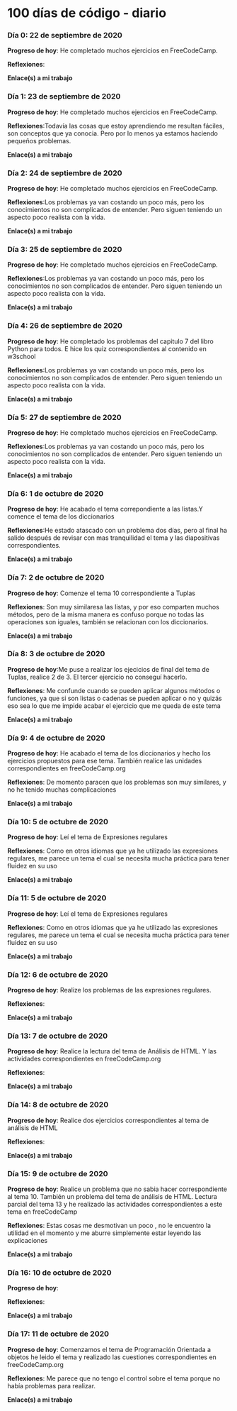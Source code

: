 # 100 días de código - diario
### Día 0: 22 de septiembre de 2020

**Progreso de hoy**: He completado muchos ejercicios en FreeCodeCamp.

**Reflexiones**:

**Enlace(s) a mi trabajo**

### Día 1: 23 de septiembre de 2020

**Progreso de hoy**: He completado muchos ejercicios en FreeCodeCamp.

**Reflexiones**:Todavía las cosas que estoy aprendiendo me resultan fáciles, son conceptos que ya conocia. Pero por lo menos ya estamos haciendo pequeños problemas.

**Enlace(s) a mi trabajo**

### Día 2: 24 de septiembre de 2020

**Progreso de hoy**: He completado muchos ejercicios en FreeCodeCamp.

**Reflexiones**:Los problemas ya van costando un poco más, pero los conocimientos no son complicados de entender. Pero siguen teniendo un aspecto poco realista con la vida.

**Enlace(s) a mi trabajo**

### Día 3: 25 de septiembre de 2020

**Progreso de hoy**: He completado muchos ejercicios en FreeCodeCamp.

**Reflexiones**:Los problemas ya van costando un poco más, pero los conocimientos no son complicados de entender. Pero siguen teniendo un aspecto poco realista con la vida.

**Enlace(s) a mi trabajo**

### Día 4: 26 de septiembre de 2020

**Progreso de hoy**: He completado los problemas del capitulo 7 del libro Python para todos. E hice los quiz correspondientes al contenido en w3school

**Reflexiones**:Los problemas ya van costando un poco más, pero los conocimientos no son complicados de entender. Pero siguen teniendo un aspecto poco realista con la vida.

**Enlace(s) a mi trabajo**

### Día 5: 27 de septiembre de 2020

**Progreso de hoy**: He completado muchos ejercicios en FreeCodeCamp.

**Reflexiones**:Los problemas ya van costando un poco más, pero los conocimientos no son complicados de entender. Pero siguen teniendo un aspecto poco realista con la vida.

**Enlace(s) a mi trabajo**

### Día 6: 1 de octubre de 2020

**Progreso de hoy**: He acabado el tema correpondiente a las listas.Y comence el tema de los diccionarios

**Reflexiones**:He estado atascado con un problema dos días, pero al final ha salido después de revisar con mas tranquilidad el tema y las diapositivas correspondientes.

**Enlace(s) a mi trabajo**

### Día 7: 2 de octubre de 2020

**Progreso de hoy**: Comenze el tema 10 correspondiente a Tuplas

**Reflexiones**: Son muy similaresa las listas, y por eso comparten muchos métodos, pero de la misma manera es confuso porque no todas las operaciones son iguales, también se relacionan con los diccionarios.

**Enlace(s) a mi trabajo**

### Día 8: 3 de octubre de 2020

**Progreso de hoy**:Me puse a realizar los ejecicios de final del tema de Tuplas, realice 2 de 3. El tercer ejercicio no conseguí hacerlo. 

**Reflexiones**: Me confunde cuando se pueden aplicar algunos métodos o funciones, ya que si son listas o cadenas se pueden aplicar o no y quizás eso sea lo que me impide acabar el ejercicio que me queda de este tema

**Enlace(s) a mi trabajo**

### Día 9: 4 de octubre de 2020

**Progreso de hoy**: He acabado el tema de los diccionarios y hecho los ejercicios propuestos para ese tema. También realice las unidades correspondientes en freeCodeCamp.org

**Reflexiones**: De momento paracen que los problemas son muy similares, y no he tenido muchas complicaciones

**Enlace(s) a mi trabajo**

### Día 10: 5 de octubre de 2020

**Progreso de hoy**: Leí el tema de Expresiones regulares

**Reflexiones**: Como en otros idiomas que ya he utilizado las expresiones regulares, me parece un tema el cual se necesita mucha práctica para tener fluidez en su uso

**Enlace(s) a mi trabajo**

### Día 11: 5 de octubre de 2020

**Progreso de hoy**: Leí el tema de Expresiones regulares

**Reflexiones**: Como en otros idiomas que ya he utilizado las expresiones regulares, me parece un tema el cual se necesita mucha práctica para tener fluidez en su uso

**Enlace(s) a mi trabajo**

### Día 12: 6 de octubre de 2020

**Progreso de hoy**: Realize los problemas de las expresiones regulares.

**Reflexiones**: 

**Enlace(s) a mi trabajo**

### Día 13: 7 de octubre de 2020

**Progreso de hoy**: Realice la lectura del tema de Análisis de HTML. Y las actividades correspondientes en freeCodeCamp.org

**Reflexiones**: 

**Enlace(s) a mi trabajo**

### Día 14: 8 de octubre de 2020

**Progreso de hoy**: Realice dos ejercicios correspondientes al tema de análisis de HTML

**Reflexiones**: 

**Enlace(s) a mi trabajo**

### Día 15: 9 de octubre de 2020

**Progreso de hoy**: Realice un problema que no sabia hacer correspondiente al tema 10. También un problema del tema de análisis de HTML. Lectura parcial del tema 13 y he realizado las actividades correspondientes a este tema en freeCodeCamp

**Reflexiones**: Estas cosas me desmotivan un poco , no le encuentro la utilidad en el momento y me aburre simplemente estar leyendo las explicaciones

**Enlace(s) a mi trabajo**

### Día 16: 10 de octubre de 2020

**Progreso de hoy**: 

**Reflexiones**: 

**Enlace(s) a mi trabajo**

### Día 17: 11 de octubre de 2020

**Progreso de hoy**: Comenzamos el tema de Programación Orientada a objetos he leido el tema y realizado las cuestiones correspondientes en freeCodeCamp.org

**Reflexiones**: Me parece que no tengo el control sobre el tema porque no había problemas para realizar.

**Enlace(s) a mi trabajo**

<!--
(elimine o comente)

**Progreso de hoy**: Arreglé CSS y trabajé en funciones de canvas por el app.

**Reflexiones:** Trabajando con el CSS fue una prueba pero, en general, siento que estoy progresando y mejorando lentamente. Canvas, todavía es nuevo para mi pero logré descubrir algunas funcionalidades básicas.  
**Enlace a mi trabajo:** [Calculadora App](http://www.example.com)  Aquí pondría el enlace a mi repositorio donde esta lo que hice ese día , ya pueda ser enlace al project de freeCodeCamp o el enlace a los problemas resuletos de Euler
-->
<!--
### día 1: 27 de junio, 2016

**Progreso de hoy**: He completado muchos ejercicios en FreeCodeCamp.

**Reflexiones** Recientemente comencé a programar y es una gran sensación cuando finalmente resuelvo un desafío de algoritmo después de muchos intentos y horas.  
**Enlace(s) a mi trabajo**

1.  [Descubra la palabra más larga en una cadena de caracteres](https://www.freecodecamp.com/challenges/find-the-longest-word-in-a-string)
2.  [Poner título en mayúsculas en una oración](https://www.freecodecamp.com/challenges/title-case-a-sentence)
-->

